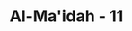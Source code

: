 ---
title: "Al-Ma'idah - 11"
no: 11
arabic_no: ١١
ayah: يٰٓاَيُّهَا الَّذِيْنَ اٰمَنُوا اذْكُرُوْا نِعْمَتَ اللّٰهِ عَلَيْكُمْ اِذْ هَمَّ قَوْمٌ اَنْ يَّبْسُطُوْٓا اِلَيْكُمْ اَيْدِيَهُمْ فَكَفَّ اَيْدِيَهُمْ عَنْكُمْۚ وَاتَّقُوا اللّٰهَ ۗوَعَلَى اللّٰهِ فَلْيَتَوَكَّلِ الْمُؤْمِنُوْنَ ࣖ 
translation: "Wahai orang-orang yang beriman! Ingatlah nikmat Allah (yang diberikan) kepadamu, ketika suatu kaum bermaksud hendak menyerangmu dengan tangannya, lalu Allah menahan tangan mereka dari kamu. Dan bertakwalah kepada Allah, dan hanya kepada Allah-lah hendaknya orang-orang beriman itu bertawakal."
tafsir: "Orang-orang yang beriman harus mengingat kembali nikmat yang sangat besar yang diberikan kepada mereka dengan kekuasaan-Nya, Allah telah menahan dan membebaskan mereka dari suatu kejahatan yang sangat berbahaya yang direncanakan oleh orang-orang kafir.\n\nBanyak riwayat yang menceritakan tentang sebab turunnya ayat ini yang pada umumnya berkisar di sekitar seorang laki-laki dari suku Muharib yang diutus oleh kaumnya untuk membunuh Nabi Muhammad saw. Riwayat yang terkuat ialah yang dikuatkan oleh al-Hakim dari hadis Jabir, yaitu seorang laki-laki dari suku Muharib bernama Gauras bin Haris datang dan berdiri di hadapan Rasulullah saw seraya (menghunus pedang) dan berkata, \"Siapakah yang dapat membelamu?\" Rasulullah saw menjawab, \"Allah\" maka terjatuhlah pedang itu dari tangannya lalu diambil oleh Rasulullah saw seraya berkata, \"Siapakah yang dapat membelamu?\", laki-laki itu menjawab, \"Jadilah engkau sebaik-baik orang yang bertindak.\" Rasulullah bertanya, \"Maukah engkau mengakui bahwa tiada tuhan selain Allah dan sesungguhnya aku adalah Rasul-Nya ?\" Laki-laki itu menjawab, \"Saya berjanji bahwa saya tidak akan memerangimu dan tidak akan turut dengan kaum yang akan memerangimu.\" Lalu Rasulullah saw membebaskannya, setelah ia kembali kepada kaumnya ia berkata kepada mereka: \"Saya baru saja datang menjumpai seorang manusia yang paling baik yaitu Rasulullah saw.\"\n\nAyat ini mengajak orang-orang yang beriman untuk mengingat kembali nikmat yang akan diberikan kepada mereka pada waktu menghadapi kaum yang bermaksud jahat, Allah menahan dan melepaskan mereka dari bahaya kejahatan musuh.\n\nMenurut sebagian ahli tafsir yang dimaksud dengan kejahatan dalam ayat ini ialah kejahatan Gauras yang tersebut di atas. Sebagian lain berpendapat bahwa yang dimaksud, ialah semua kejahatan yang dilakukan oleh orang kafir kepada Rasulullah dan para sahabatnya pada permulaan lahirnya Islam dan mereka selalu dilindungi Allah.\n\nMengingat hal-hal serupa itu sangat besar manfaatnya bagi kehidupan orang-orang yang beriman, akan lebih memperteguh imannya kepada Allah dan kekuasaan-Nya dan menimbulkan semangat dan kepercayaan kepada diri sendiri dalam menghadapi kesusahan dan penderitaan untuk menegakkan kebenaran. Pada akhir ayat ini, Allah memerintahkan kepada orang-orang mukmin supaya tetap bertakwa kepada-Nya yang telah memperlihatkan kekuasaan-Nya dalam menolong dan melindungi mereka dari kejahatan musuh. Allah menyuruh kaum Muslimin bertawakal kepada-Nya, setelah mereka melakukan usaha dan ikhtiar menurut kemampuan mereka, dan melarang mereka bertawakal selain kepada Allah."
---
